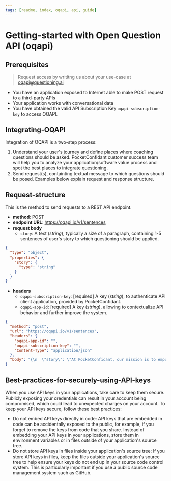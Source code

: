 ```yaml
---
tags: [readme, index, oqapi, api, guide]
---
```


# Getting-started with Open Question API (oqapi)

## Prerequisites

> Request access by writitng us about your use-case at [oqapi@questioning.ai](mailto:oqapi@questioning.ai)

-   You have an application exposed to Internet able to make POST request to a third-party APIs
-   Your application works with conversational data
-   You have obtained the valid API Subscription Key `oqapi-subscription-key` to access OQAPI.

## Integrating-OQAPI

Integration of OQAPI is a two-step process:

1.  Understand your user's journey and define places where coaching questions should be asked. PocketConfidant customer success team will help you to analyze your application/software value process and spot the best places to integrate questioning.
2.  Send request(s), containting textual message to which questions should be posed. Examples below explain request and response structure.

## Request-structure

This is the method to send requests to a REST API endpoint.

-   **method**: POST
-   **endpoint URL**: <https://oqapi.io/v1/sentences>
-   **request body**
    -   `story`: A text (_string_), typically a size of a paragraph, containing 1-5 sentences of user's story to which questioning should be applied.

```json json_schema
{
  "type": "object",
  "properties": {
    "story": {
      "type": "string"
    }
  }
}
```

-   **headers**
    -   `oqapi-subscription-key`: [required] A key (_string_), to authenticate API client application, provided by PocketConfidant.
    -   `oqapi-app-id`: [required] A key (_string_), allowing to contextualize API behavior and further improve the system.

```json http
{
  "method": "post",
  "url": "https://oqapi.io/v1/sentences",
  "headers": {
    "oqapi-app-id": "",
    "oqapi-subscription-key": "",
    "Content-Type": "application/json"
  },
  "body": "{\n  \"story\": \"At PocketConfidant, our mission is to empower students and learners so that they can develop the best version of themselves and make sense of their academic, professional and personal journey in their own way in order to find study-work-life balance and develop their inner coaching capacity to handle the constant change of our modern world.\"\n}"
}
```

## Best-practices-for-securely-using-API-keys

When you use API keys in your applications, take care to keep them secure. Publicly exposing your credentials can result in your account being compromised, which could lead to unexpected charges on your account. To keep your API keys secure, follow these best practices:

-   Do not embed API keys directly in code: API keys that are embedded in code can be accidentally exposed to the public, for example, if you forget to remove the keys from code that you share. Instead of embedding your API keys in your applications, store them in environment variables or in files outside of your application's source tree.
-   Do not store API keys in files inside your application's source tree: If you store API keys in files, keep the files outside your application's source tree to help ensure your keys do not end up in your source code control system. This is particularly important if you use a public source code management system such as GitHub.
